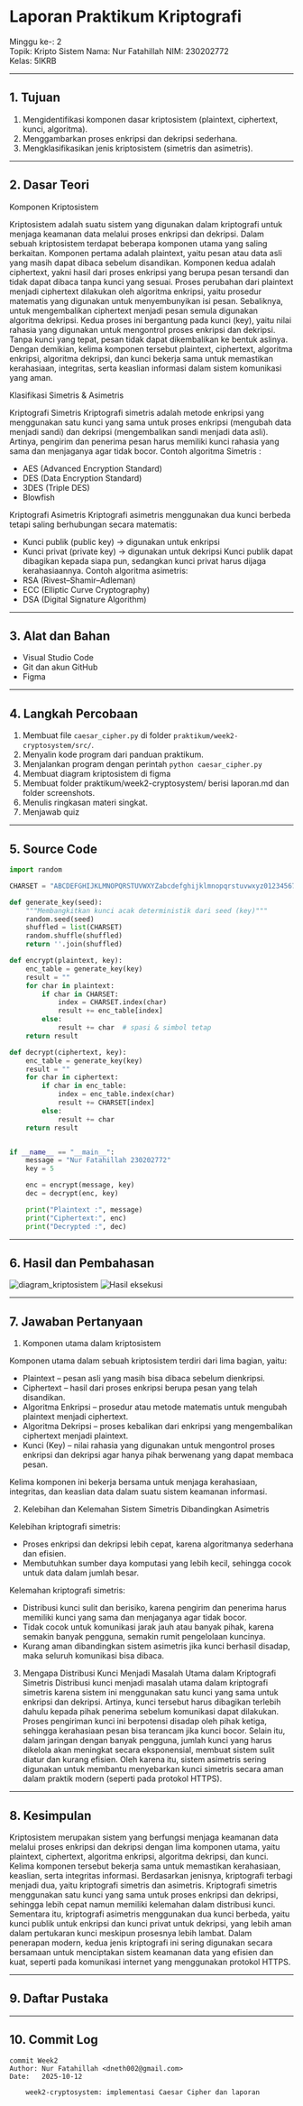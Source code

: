 # Laporan Praktikum Kriptografi
Minggu ke-: 2  
Topik: Kripto Sistem
Nama: Nur Fatahillah
NIM: 230202772  
Kelas: 5IKRB 

---

## 1. Tujuan
1. Mengidentifikasi komponen dasar kriptosistem (plaintext, ciphertext, kunci, algoritma).
2. Menggambarkan proses enkripsi dan dekripsi sederhana.
3. Mengklasifikasikan jenis kriptosistem (simetris dan asimetris).


---

## 2. Dasar Teori
Komponen Kriptosistem

Kriptosistem adalah suatu sistem yang digunakan dalam kriptografi untuk menjaga keamanan data melalui proses enkripsi dan dekripsi. Dalam sebuah kriptosistem terdapat beberapa komponen utama yang saling berkaitan. Komponen pertama adalah plaintext, yaitu pesan atau data asli yang masih dapat dibaca sebelum disandikan. Komponen kedua adalah ciphertext, yakni hasil dari proses enkripsi yang berupa pesan tersandi dan tidak dapat dibaca tanpa kunci yang sesuai. Proses perubahan dari plaintext menjadi ciphertext dilakukan oleh algoritma enkripsi, yaitu prosedur matematis yang digunakan untuk menyembunyikan isi pesan. Sebaliknya, untuk mengembalikan ciphertext menjadi pesan semula digunakan algoritma dekripsi. Kedua proses ini bergantung pada kunci (key), yaitu nilai rahasia yang digunakan untuk mengontrol proses enkripsi dan dekripsi. Tanpa kunci yang tepat, pesan tidak dapat dikembalikan ke bentuk aslinya. Dengan demikian, kelima komponen tersebut plaintext, ciphertext, algoritma enkripsi, algoritma dekripsi, dan kunci bekerja sama untuk memastikan kerahasiaan, integritas, serta keaslian informasi dalam sistem komunikasi yang aman.


Klasifikasi Simetris & Asimetris

Kriptografi Simetris
Kriptografi simetris adalah metode enkripsi yang menggunakan satu kunci yang sama untuk proses enkripsi (mengubah data menjadi sandi) dan dekripsi (mengembalikan sandi menjadi data asli).
Artinya, pengirim dan penerima pesan harus memiliki kunci rahasia yang sama dan menjaganya agar tidak bocor.
Contoh algoritma Simetris :
- AES (Advanced Encryption Standard)
- DES (Data Encryption Standard)
- 3DES (Triple DES)
- Blowfish

Kriptografi Asimetris
Kriptografi asimetris menggunakan dua kunci berbeda tetapi saling berhubungan secara matematis:
- Kunci publik (public key) → digunakan untuk enkripsi
- Kunci privat (private key) → digunakan untuk dekripsi
Kunci publik dapat dibagikan kepada siapa pun, sedangkan kunci privat harus dijaga kerahasiaannya.
Contoh algoritma asimetris:
- RSA (Rivest–Shamir–Adleman)
- ECC (Elliptic Curve Cryptography)
- DSA (Digital Signature Algorithm)

---

## 3. Alat dan Bahan

- Visual Studio Code  
- Git dan akun GitHub  
- Figma

---

## 4. Langkah Percobaan
1. Membuat file `caesar_cipher.py` di folder `praktikum/week2-cryptosystem/src/`.
2. Menyalin kode program dari panduan praktikum.
3. Menjalankan program dengan perintah `python caesar_cipher.py`
4. Membuat diagram kriptosistem di figma
5. Membuat folder praktikum/week2-cryptosystem/ berisi laporan.md dan folder screenshots.
6. Menulis ringkasan materi singkat.
7. Menjawab quiz

---

## 5. Source Code
```python
import random

CHARSET = "ABCDEFGHIJKLMNOPQRSTUVWXYZabcdefghijklmnopqrstuvwxyz0123456789"

def generate_key(seed):
    """Membangkitkan kunci acak deterministik dari seed (key)"""
    random.seed(seed)
    shuffled = list(CHARSET)
    random.shuffle(shuffled)
    return ''.join(shuffled)

def encrypt(plaintext, key):
    enc_table = generate_key(key)
    result = ""
    for char in plaintext:
        if char in CHARSET:
            index = CHARSET.index(char)
            result += enc_table[index]
        else:
            result += char  # spasi & simbol tetap
    return result

def decrypt(ciphertext, key):
    enc_table = generate_key(key)
    result = ""
    for char in ciphertext:
        if char in enc_table:
            index = enc_table.index(char)
            result += CHARSET[index]
        else:
            result += char
    return result


if __name__ == "__main__":
    message = "Nur Fatahillah 230202772"
    key = 5

    enc = encrypt(message, key)
    dec = decrypt(enc, key)

    print("Plaintext :", message)
    print("Ciphertext:", enc)
    print("Decrypted :", dec)

```

---

## 6. Hasil dan Pembahasan
![diagram_kriptosistem](screenshots/diagram_kriptosistem.png)
![Hasil eksekusi](screenshots/hasil_eksekusi.png)

---

## 7. Jawaban Pertanyaan  
1. Komponen utama dalam kriptosistem
    
Komponen utama dalam sebuah kriptosistem terdiri dari lima bagian, yaitu:
- Plaintext – pesan asli yang masih bisa dibaca sebelum dienkripsi.
- Ciphertext – hasil dari proses enkripsi berupa pesan yang telah disandikan.
- Algoritma Enkripsi – prosedur atau metode matematis untuk mengubah plaintext menjadi ciphertext.
- Algoritma Dekripsi – proses kebalikan dari enkripsi yang mengembalikan ciphertext menjadi plaintext.
- Kunci (Key) – nilai rahasia yang digunakan untuk mengontrol proses enkripsi dan dekripsi agar hanya pihak berwenang yang dapat membaca pesan.

Kelima komponen ini bekerja bersama untuk menjaga kerahasiaan, integritas, dan keaslian data dalam suatu sistem keamanan informasi.

2. Kelebihan dan Kelemahan Sistem Simetris Dibandingkan Asimetris

Kelebihan kriptografi simetris:
- Proses enkripsi dan dekripsi lebih cepat, karena algoritmanya sederhana dan efisien.
- Membutuhkan sumber daya komputasi yang lebih kecil, sehingga cocok untuk data dalam jumlah besar.

Kelemahan kriptografi simetris:
- Distribusi kunci sulit dan berisiko, karena pengirim dan penerima harus memiliki kunci yang sama dan menjaganya agar tidak bocor.
- Tidak cocok untuk komunikasi jarak jauh atau banyak pihak, karena semakin banyak pengguna, semakin rumit pengelolaan kuncinya.
- Kurang aman dibandingkan sistem asimetris jika kunci berhasil disadap, maka seluruh komunikasi bisa dibaca.
  
3. Mengapa Distribusi Kunci Menjadi Masalah Utama dalam Kriptografi Simetris
Distribusi kunci menjadi masalah utama dalam kriptografi simetris karena sistem ini menggunakan satu kunci yang sama untuk enkripsi dan dekripsi. Artinya, kunci tersebut harus dibagikan terlebih dahulu kepada pihak penerima sebelum komunikasi dapat dilakukan. Proses pengiriman kunci ini berpotensi disadap oleh pihak ketiga, sehingga kerahasiaan pesan bisa terancam jika kunci bocor. Selain itu, dalam jaringan dengan banyak pengguna, jumlah kunci yang harus dikelola akan meningkat secara eksponensial, membuat sistem sulit diatur dan kurang efisien. Oleh karena itu, sistem asimetris sering digunakan untuk membantu menyebarkan kunci simetris secara aman dalam praktik modern (seperti pada protokol HTTPS).


---

## 8. Kesimpulan
Kriptosistem merupakan sistem yang berfungsi menjaga keamanan data melalui proses enkripsi dan dekripsi dengan lima komponen utama, yaitu plaintext, ciphertext, algoritma enkripsi, algoritma dekripsi, dan kunci. Kelima komponen tersebut bekerja sama untuk memastikan kerahasiaan, keaslian, serta integritas informasi. Berdasarkan jenisnya, kriptografi terbagi menjadi dua, yaitu kriptografi simetris dan asimetris. Kriptografi simetris menggunakan satu kunci yang sama untuk proses enkripsi dan dekripsi, sehingga lebih cepat namun memiliki kelemahan dalam distribusi kunci. Sementara itu, kriptografi asimetris menggunakan dua kunci berbeda, yaitu kunci publik untuk enkripsi dan kunci privat untuk dekripsi, yang lebih aman dalam pertukaran kunci meskipun prosesnya lebih lambat. Dalam penerapan modern, kedua jenis kriptografi ini sering digunakan secara bersamaan untuk menciptakan sistem keamanan data yang efisien dan kuat, seperti pada komunikasi internet yang menggunakan protokol HTTPS.

---

## 9. Daftar Pustaka

---

## 10. Commit Log

```
commit Week2
Author: Nur Fatahillah <dneth002@gmail.com>
Date:   2025-10-12

    week2-cryptosystem: implementasi Caesar Cipher dan laporan
```
